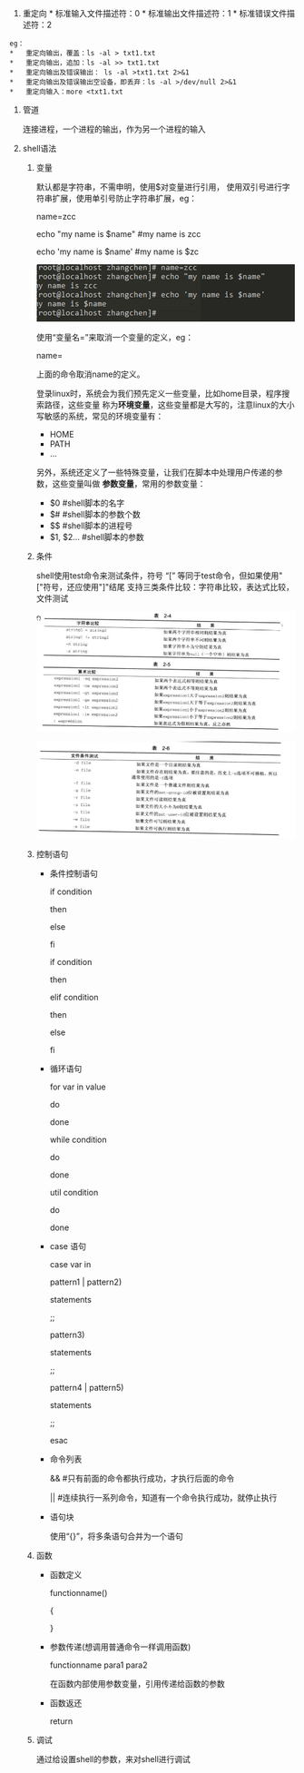 1.	 重定向
	* 	标准输入文件描述符：0
	* 	标准输出文件描述符：1
	* 	标准错误文件描述符：2
	
	eg：
	* 	重定向输出，覆盖：ls -al > txt1.txt
	* 	重定向输出，追加：ls -al >> txt1.txt
	* 	重定向输出及错误输出： ls -al >txt1.txt 2>&1
	* 	重定向输出及错误输出空设备，即丢弃：ls -al >/dev/null 2>&1
	* 	重定向输入：more <txt1.txt

1.	管道

	连接进程，一个进程的输出，作为另一个进程的输入
	
1.	shell语法

	1.	变量
	
		默认都是字符串，不需申明，使用$对变量进行引用，
		使用双引号进行字符串扩展，使用单引号防止字符串扩展，eg：
		
		name=zcc
		
		echo "my name is $name" #my name is zcc
		
		echo 'my name is $name' #my name is $zc
		
		![linux_shell_1](./media/linux_shell_1.png)
		
		使用“变量名=”来取消一个变量的定义，eg：
		
		name=
		
		上面的命令取消name的定义。
		
		登录linux时，系统会为我们预先定义一些变量，比如home目录，程序搜索路径，这些变量
		称为**环境变量**，这些变量都是大写的，注意linux的大小写敏感的系统，常见的环境变量有：
		* HOME
		* PATH
		* ...
		
		另外，系统还定义了一些特殊变量，让我们在脚本中处理用户传递的参数，这些变量叫做
		**参数变量**，常用的参数变量：
		* $0   #shell脚本的名字
		* $#   #shell脚本的参数个数
		* $$   #shell脚本的进程号
		* $1, $2...  #shell脚本的参数
		
	1. 	条件
	
		shell使用test命令来测试条件，符号 “[” 等同于test命令，但如果使用"["符号，还应使用"]"结尾
		支持三类条件比较：字符串比较，表达式比较，文件测试
		
		![linux_shell_2](./media/linux_shell_2.png)
		
		![linux_shell_3](./media/linux_shell_3.png)
		
	1. 	控制语句
		* 	条件控制语句
		
			if condition
			
			then
			
			else
			
			fi
			
			if condition
			
			then
			
			elif condition
			
			then
			
			else
			
			fi
		* 	循环语句
			
			for var in value
			
			do
			
			done
			
			while condition 
			
			do
			
			done
			
			util condition
			
			do
			
			done
			
		*	case 语句
			
			case var in
			
			pattern1 | pattern2)
			
			statements
			
			;;
			
			pattern3)
			
			statements
			
			;;
			
			pattern4 | pattern5)
			
			statements
			
			;;
			
			esac
			
		* 	命令列表
			
			&& #只有前面的命令都执行成功，才执行后面的命令
			
			|| #连续执行一系列命令，知道有一个命令执行成功，就停止执行
			
		* 	语句块
			
			使用“{}”，将多条语句合并为一个语句
	
	1.	函数
		*	函数定义
			
			functionname()
			
			{
			
			}
		*	参数传递(想调用普通命令一样调用函数)
			
			functionname para1 para2
			
			在函数内部使用参数变量，引用传递给函数的参数
		*	函数返还
			
			return
    1.	调试
		
		通过给设置shell的参数，来对shell进行调试
		